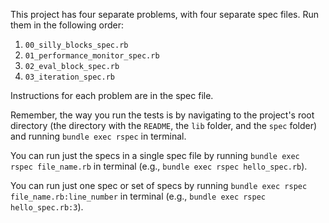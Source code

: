 This project has four separate problems, with four separate spec files. Run
them in the following order:

1. `00_silly_blocks_spec.rb`
1. `01_performance_monitor_spec.rb`
1. `02_eval_block_spec.rb`
1. `03_iteration_spec.rb`

Instructions for each problem are in the spec file.

Remember, the way you run the tests is by navigating to the project's root
directory (the directory with the `README`, the `lib` folder, and the `spec`
folder) and running `bundle exec rspec` in terminal.

You can run just the specs in a single spec file by running `bundle exec rspec
file_name.rb` in terminal (e.g., `bundle exec rspec
hello_spec.rb`).

You can run just one spec or set of specs by running `bundle exec rspec
file_name.rb:line_number` in terminal (e.g., `bundle exec rspec
hello_spec.rb:3`).
